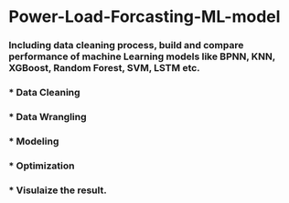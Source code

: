Power-Load-Forcasting-ML-model
===
### Including data cleaning process, build and compare performance of machine Learning models like BPNN, KNN, XGBoost, Random Forest, SVM, LSTM etc. ###
### * Data Cleaning
### * Data Wrangling
### * Modeling
### * Optimization
### * Visulaize the result. ###
